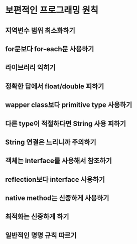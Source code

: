 #   보편적인 프로그래밍 원칙

##  지역변수 범위 최소화하기

##  for문보다 for-each문 사용하기

##  라이브러리 익히기

##  정확한 답에서 float/double 피하기

##  wapper class보다 primitive type 사용하기

##  다른 type이 적절하다면 String 사용 피하기

##  String 연결은 느리니까 주의하기

##  객체는 interface를 사용해서 참조하기

##  reflection보다 interface 사용하기

##  native method는 신중하게 사용하기

##  최적화는 신중하게 하기

##  일반적인 명명 규칙 따르기